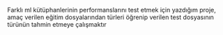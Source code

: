 Farklı ml kütüphanlerinin performanslarını test etmek için yazdığım proje, amaç verilen eğitim dosyalarından türleri öğrenip verilen test dosyasının türünün tahmin etmeye çalışmaktır
